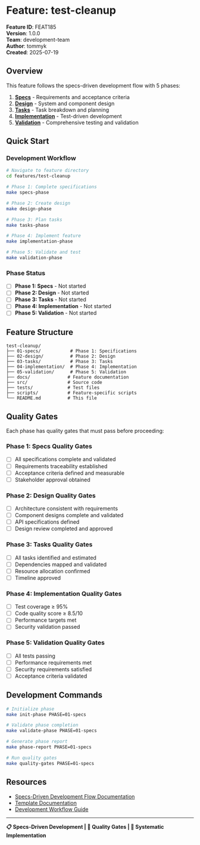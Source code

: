# Feature: test-cleanup

**Feature ID**: FEAT185  
**Version**: 1.0.0  
**Team**: development-team  
**Author**: tommyk  
**Created**: 2025-07-19

## Overview

This feature follows the specs-driven development flow with 5 phases:

1. **[Specs](./01-specs/)** - Requirements and acceptance criteria
2. **[Design](./02-design/)** - System and component design
3. **[Tasks](./03-tasks/)** - Task breakdown and planning
4. **[Implementation](./04-implementation/)** - Test-driven development
5. **[Validation](./05-validation/)** - Comprehensive testing and validation

## Quick Start

### Development Workflow

```bash
# Navigate to feature directory
cd features/test-cleanup

# Phase 1: Complete specifications
make specs-phase

# Phase 2: Create design
make design-phase

# Phase 3: Plan tasks
make tasks-phase

# Phase 4: Implement feature
make implementation-phase

# Phase 5: Validate and test
make validation-phase
```

### Phase Status

- [ ] **Phase 1: Specs** - Not started
- [ ] **Phase 2: Design** - Not started
- [ ] **Phase 3: Tasks** - Not started
- [ ] **Phase 4: Implementation** - Not started
- [ ] **Phase 5: Validation** - Not started

## Feature Structure

```
test-cleanup/
├── 01-specs/           # Phase 1: Specifications
├── 02-design/          # Phase 2: Design
├── 03-tasks/           # Phase 3: Tasks
├── 04-implementation/  # Phase 4: Implementation
├── 05-validation/      # Phase 5: Validation
├── docs/              # Feature documentation
├── src/               # Source code
├── tests/             # Test files
├── scripts/           # Feature-specific scripts
└── README.md          # This file
```

## Quality Gates

Each phase has quality gates that must pass before proceeding:

### Phase 1: Specs Quality Gates
- [ ] All specifications complete and validated
- [ ] Requirements traceability established
- [ ] Acceptance criteria defined and measurable
- [ ] Stakeholder approval obtained

### Phase 2: Design Quality Gates
- [ ] Architecture consistent with requirements
- [ ] Component designs complete and validated
- [ ] API specifications defined
- [ ] Design review completed and approved

### Phase 3: Tasks Quality Gates
- [ ] All tasks identified and estimated
- [ ] Dependencies mapped and validated
- [ ] Resource allocation confirmed
- [ ] Timeline approved

### Phase 4: Implementation Quality Gates
- [ ] Test coverage ≥ 95%
- [ ] Code quality score ≥ 8.5/10
- [ ] Performance targets met
- [ ] Security validation passed

### Phase 5: Validation Quality Gates
- [ ] All tests passing
- [ ] Performance requirements met
- [ ] Security requirements satisfied
- [ ] Acceptance criteria validated

## Development Commands

```bash
# Initialize phase
make init-phase PHASE=01-specs

# Validate phase completion
make validate-phase PHASE=01-specs

# Generate phase report
make phase-report PHASE=01-specs

# Run quality gates
make quality-gates PHASE=01-specs
```

## Resources

- [Specs-Driven Development Flow Documentation](../../docs/specs-driven-flow/README.md)
- [Template Documentation](../../docs/specs-driven-flow/templates/README.md)
- [Development Workflow Guide](../../docs/development/workflow-integration-guide.md)

---

**📋 Specs-Driven Development | 🎯 Quality Gates | 🚀 Systematic Implementation**
